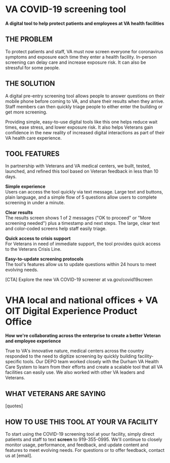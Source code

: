 
# VA COVID-19 screening tool
**A digital tool to help protect patients and employees at VA health facilities**

## THE PROBLEM

To protect patients and staff, VA must now screen everyone for coronavirus symptoms and exposure each time they enter a health facility. In-person screening can delay care and increase exposure risk. It can also be stressful for some people.

## THE SOLUTION

A digital pre-entry screening tool allows people to answer questions on their mobile phone before coming to VA, and share their results when they arrive. Staff members can then quickly triage people to either enter the building or get more screening.

Providing simple, easy-to-use digital tools like this one helps reduce wait times, ease stress, and lower exposure risk. It also helps Veterans gain confidence in the new reality of increased digital interactions as part of their VA health care experience.

## TOOL FEATURES

In partnership with Veterans and VA medical centers, we built, tested, launched, and refined this tool based on Veteran feedback in less than 10 days.

**Simple experience** <br>
Users can access the tool quickly via text message. Large text and buttons, plain language, and a simple flow of 5 questions allow users to complete screening in under a minute.

**Clear results** <br>
The results screen shows 1 of 2 messages ("OK to proceed" or "More screening needed") plus a timestamp and next steps. The large, clear text and color-coded screens help staff easily triage.

**Quick access to crisis support** <br>
For Veterans in need of immediate support, the tool provides quick access to the Veterans Crisis Line.

**Easy-to-update screening protocols** <br>
The tool's features allow us to update questions within 24 hours to meet evolving needs.

[CTA]
Explore the new VA COVID-19 screener at va.gov/covid19screen

# VHA local and national offices + VA OIT Digital Experience Product Office
**How we're collaborating across the enterprise to create a better Veteran and employee experience**

True to VA's innovative nature, medical centers across the country responded to the need to digitize screening by quickly building facility-specific tools. Our DEPO team worked closely with the Durham VA Health Care System to learn from their efforts and create a scalable tool that all VA facilities can easily use. We also worked with other VA leaders and Veterans.  

## WHAT VETERANS ARE SAYING

[quotes]

## HOW TO USE THIS TOOL AT YOUR VA FACILITY

To start using the COVID-19 screening tool at your facility, simply direct patients and staff to text **screen** to 919-355-0995. We'll continue to closely monitor usage, performance, and feedback, and update content and features to meet evolving needs. For questions or to offer feedback, contact us at [email].
